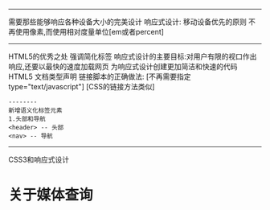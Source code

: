 --------
需要那些能够响应各种设备大小的完美设计
响应式设计:
    移动设备优先的原则
    不再使用像素,而使用相对度量单位[em或者percent]

--------
HTML5的优秀之处
    强调简化标签
    响应式设计的主要目标:对用户有限的视口作出响应,还要以最快的速度加载网页
    为响应式设计创建更加简洁和快速的代码
    HTML5 文档类型声明
    <!DOCTYPE html>
    链接脚本的正确做法:
    <script src='js/jquery-1.6.2.js'></script>
    [不再需要指定type="text/javascript"]
    [CSS的链接方法类似]

    --------
    新增语义化标签元素
    1.头部和导航
    <header> -- 头部
    <nav> -- 导航

--------
CSS3和响应式设计

# 关于媒体查询